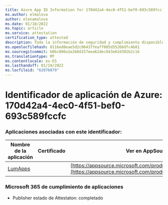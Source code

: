 ```yaml
---
title: Azure App ID Information for 170d42a4-4ec0-4f51-bef0-693c589fccfc
ms.author: elmalova
author: elenamalova
ms.date: 01/18/2022
ms.topic: article
ms.service: attestation
certification_type: attested
description: Toda la información de seguridad y cumplimiento disponible para 170d42a4-4ec0-4f51-bef0-693c589fccfc.
ms.openlocfilehash: 0116ed8eae5d2c06437feaff085d55266dfc4b81
ms.sourcegitcommit: b0bc806a1e2b0d157eea62dec843e02d302b2c16
ms.translationtype: MT
ms.contentlocale: es-ES
ms.lasthandoff: 01/19/2022
ms.locfileid: "62076879"
---
```

# <a name="azure-app-id-170d42a4-4ec0-4f51-bef0-693c589fccfc"></a>Identificador de aplicación de Azure: 170d42a4-4ec0-4f51-bef0-693c589fccfc


### <a name="apps-associated-with-this-id"></a>Aplicaciones asociadas con este identificador:
| **Nombre de la aplicación** | **Certificado** | **Ver en AppSource** |
|--------------|---------------|-----------------------|
| [LumApps](https://docs.microsoft.com/microsoft-365-app-certification/forward/WA200001015) |  | [https://appsource.microsoft.com/product/office/WA200001015](https://appsource.microsoft.com/product/office/WA200001015) |

### <a name="microsoft-365-app-compliance-status"></a>Microsoft 365 de cumplimiento de aplicaciones
- Publisher estado de Attestaton: completado
